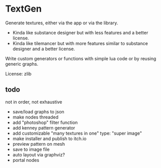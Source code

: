 # TextGen
Generate textures, either via the app or via the library.

- Kinda like substance designer but with less features and a better license.
- Kinda like tilemancer but with more features similar to substance designer and a better license.

Write custom generators or functions with simple lua code or by reusing generic graphs.

License: zlib

## todo
not in order, not exhaustive

* save/load graphs to json
* make nodes threaded
* add "photoshop" filter function
* add kenney pattern generator
* add customizable "many textures in one" type: "super image"
* make installer and publish to itch.io
* preview pattern on mesh
* save to image file
* auto layout via graphviz?
* portal nodes
